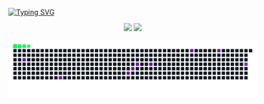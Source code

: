 [![Typing SVG](https://readme-typing-svg.demolab.com?font=Fira+Code&pause=1000&color=A913F7&width=435&lines=Ol%C3%A1+mundo!+Meu+nome+%C3%A9+Aline.+%F0%9F%98%8A)](https://git.io/typing-svg)
<div align="center">
  <img src="https://github-readme-streak-stats.herokuapp.com/?user=alinebeatrizw&theme=aura&hide_border=true" width="50%" />
  <img src="https://github-readme-stats.vercel.app/api/top-langs/?username=alinebeatrizw&theme=aura&hide_border=true&include_all_commits=true&count_private=true&layout=compact" width="36%" /> </br>
  
![snake gif](https://github.com/alinebeatrizw/alinebeatrizw/blob/output/ocean.gif)
</div>



